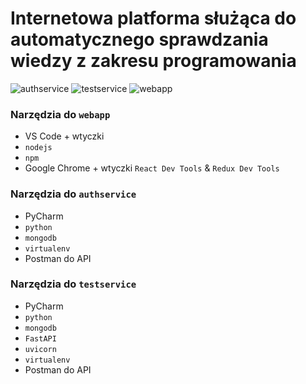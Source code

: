 # Internetowa platforma służąca do automatycznego sprawdzania wiedzy z zakresu programowania 

![authservice](https://github.com/github/docs/actions/workflows/django.yml/badge.svg?event=pull_request)
![testservice](https://github.com/github/docs/actions/workflows/fastapi.yml/badge.svg?event=pull_request)
![webapp](https://github.com/github/docs/actions/workflows/react.yml/badge.svg?event=pull_request)

### Narzędzia do `webapp`
* VS Code + wtyczki
* `nodejs`
* `npm`
* Google Chrome + wtyczki `React Dev Tools` & `Redux Dev Tools`

### Narzędzia do `authservice`
* PyCharm
* `python`
* `mongodb`
* `virtualenv`
* Postman do API

### Narzędzia do `testservice`
* PyCharm
* `python`
* `mongodb`
* `FastAPI`
* `uvicorn`
* `virtualenv`
* Postman do API
